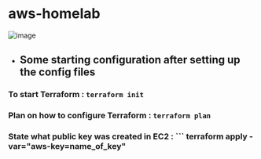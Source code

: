# aws-homelab


![image](https://github.com/KurapikaLeo/aws-homelab/assets/101999591/91fae44b-7086-473e-b1ee-17305f034136)


- ## Some starting configuration after setting up the config files

### To start Terraform : ``` terraform init ```

### Plan on how to configure Terraform : ``` terraform plan ```

### State what public key was created in EC2 : ``` terraform apply -var="aws-key=name_of_key"
